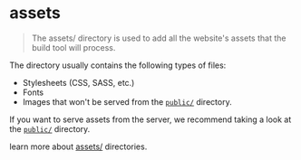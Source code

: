 # assets
> The assets/ directory is used to add all the website's assets that the build tool will process.

The directory usually contains the following types of files:

- Stylesheets (CSS, SASS, etc.)
- Fonts
- Images that won't be served from the [`public/`](https://nuxt.com/docs/getting-started/assets) directory.

If you want to serve assets from the server, we recommend taking a look at the [`public/`](https://nuxt.com/docs/getting-started/assets) directory.

learn more about [assets/](https://nuxt.com/docs/guide/directory-structure/assets) directories.
